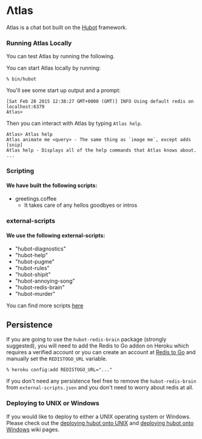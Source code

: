 # Λtlas

Atlas is a chat bot built on the [Hubot][hubot] framework.

[hubot]: https://hubot.github.com/

### Running Atlas Locally

You can test Atlas by running the following.

You can start Atlas locally by running:

    % bin/hubot

You'll see some start up output and a prompt:

    [Sat Feb 28 2015 12:38:27 GMT+0000 (GMT)] INFO Using default redis on localhost:6379
    Atlas>

Then you can interact with Atlas by typing `Atlas help`.

    Atlas> Atlas help
    Atlas animate me <query> - The same thing as `image me`, except adds [snip]
    Atlas help - Displays all of the help commands that Atlas knows about.
    ...

### Scripting
#### We have built the following scripts:
- greetings.coffee
    - It takes care of any hellos goodbyes or intros

### external-scripts
#### We use the following external-scripts:
 - "hubot-diagnostics" 
 - "hubot-help" 
 - "hubot-pugme" 
 - "hubot-rules" 
 - "hubot-shipit" 
 - "hubot-annoying-song" 
 - "hubot-redis-brain" 
 - "hubot-murder"

You can find more scripts [here][hubot-scripts]

[hubot-scripts]: https://github.com/github/hubot-scripts

##  Persistence

If you are going to use the `hubot-redis-brain` package (strongly suggested),
you will need to add the Redis to Go addon on Heroku which requires a verified
account or you can create an account at [Redis to Go][redistogo] and manually
set the `REDISTOGO_URL` variable.

    % heroku config:add REDISTOGO_URL="..."

If you don't need any persistence feel free to remove the `hubot-redis-brain`
from `external-scripts.json` and you don't need to worry about redis at all.

[redistogo]: https://redistogo.com/


### Deploying to UNIX or Windows

If you would like to deploy to either a UNIX operating system or Windows.
Please check out the [deploying hubot onto UNIX][deploy-unix] and [deploying
hubot onto Windows][deploy-windows] wiki pages.

[heroku-node-docs]: http://devcenter.heroku.com/articles/node-js
[deploy-heroku]: https://github.com/github/hubot/blob/master/docs/deploying/heroku.md
[deploy-unix]: https://github.com/github/hubot/blob/master/docs/deploying/unix.md
[deploy-windows]: https://github.com/github/hubot/blob/master/docs/deploying/windows.md
